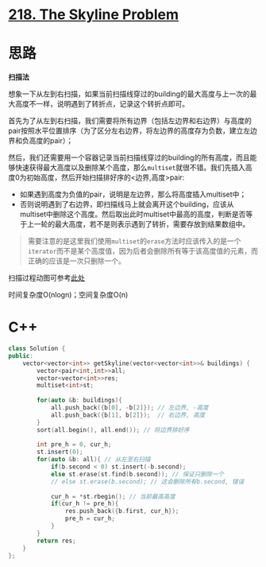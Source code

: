 # [218. The Skyline Problem](https://leetcode.com/problems/the-skyline-problem/)

# 思路

**扫描法**

想象一下从左到右扫描，如果当前扫描线穿过的building的最大高度与上一次的最大高度不一样，说明遇到了转折点，记录这个转折点即可。

首先为了从左到右扫描，我们需要将所有边界（包括左边界和右边界）与高度的pair按照水平位置排序（为了区分左右边界，将左边界的高度存为负数，建立左边界和负高度的pair）；

然后，我们还需要用一个容器记录当前扫描线穿过的building的所有高度，而且能够快速获得最大高度以及删除某个高度，那么`multiset`就很不错。我们先插入高度0为初始高度，然后开始扫描排好序的<边界,高度>pair:
* 如果遇到高度为负值的pair，说明是左边界，那么将高度插入multiset中；
* 否则说明遇到了右边界，即扫描线马上就会离开这个building，应该从multiset中删除这个高度。然后取出此时multiset中最高的高度，判断是否等于上一轮的最大高度，若不是则表示遇到了转折，需要存放到结果数组中。

> 需要注意的是这里我们使用`multiset`的`erase`方法时应该传入的是一个`iterator`而不是某个高度值，因为后者会删除所有等于该高度值的元素，而正确的应该是一次只删除一个。

扫描过程动图可参考[此处](https://leetcode-cn.com/problems/the-skyline-problem/solution/218tian-ji-xian-wen-ti-sao-miao-xian-fa-by-ivan_al/)

时间复杂度O(nlogn)；空间复杂度O(n)

# C++
``` C++
class Solution {
public:
    vector<vector<int>> getSkyline(vector<vector<int>>& buildings) {
        vector<pair<int,int>>all;
        vector<vector<int>>res;
        multiset<int>st;
        
        for(auto &b: buildings){
            all.push_back({b[0], -b[2]}); // 左边界, -高度
            all.push_back({b[1], b[2]});  // 右边界, 高度
        }
        sort(all.begin(), all.end()); // 将边界排好序
        
        int pre_h = 0, cur_h;
        st.insert(0);
        for(auto &b: all){ // 从左至右扫描
            if(b.second < 0) st.insert(-b.second);
            else st.erase(st.find(b.second)); // 保证只删除一个
            // else st.erase(b.second); // 这会删除所有b.second, 错误
            
            cur_h = *st.rbegin(); // 当前最高高度
            if(cur_h != pre_h){
                res.push_back({b.first, cur_h});
                pre_h = cur_h;
            }
        }
        return res;
    }
};
```


